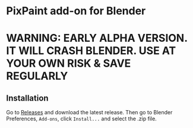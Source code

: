# PixPaint add-on for Blender

# WARNING: EARLY ALPHA VERSION. IT WILL CRASH BLENDER. USE AT YOUR OWN RISK & SAVE REGULARLY


## Installation

Go to [Releases](https://github.com/noio/pixpaint/releases) and download the latest release. Then go to Blender Preferences, `Add-ons`, click `Install...` and select the .zip file.
